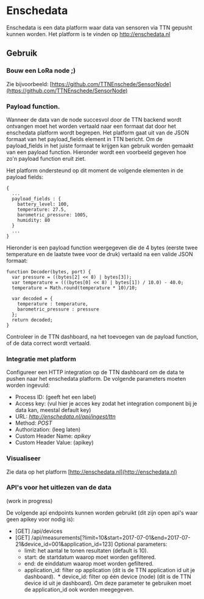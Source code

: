 # Enschedata

Enschedata is een data platform waar data van sensoren via TTN gepusht kunnen worden. Het platform is te vinden op http://enschedata.nl

## Gebruik

### Bouw een LoRa node  ;)
Zie bijvoorbeeld: [https://github.com/TTNEnschede/SensorNode](https://github.com/TTNEnschede/SensorNode)

### Payload function.
Wanneer de data van de node succesvol door de TTN backend wordt ontvangen moet het worden vertaald naar een formaat dat door het enschedata platform wordt begrepen. Het platform gaat uit van de JSON formaat van het payload_fields element in TTN bericht. Om de payload_fields in het juiste formaat te krijgen kan gebruik worden gemaakt van een payload function. Hieronder wordt een voorbeeld gegeven hoe zo'n payload function eruit ziet.

Het platform ondersteund op dit moment de volgende elementen in de payload fields:

```
{
  ...
  payload_fields : {
    battery_level: 100,
    temperature: 27.5,
    barometric_pressure: 1005,
    humidity: 80
  }
  ...
}
```

Hieronder is een payload function weergegeven die de 4 bytes (eerste twee temperature en de laatste twee voor de druk) vertaald na een valide JSON formaat:

```
function Decoder(bytes, port) {
  var pressure = ((bytes[2] << 8) | bytes[3]);
  var temperature = (((bytes[0] << 8) | bytes[1]) / 10.0) - 40.0;
  temperature = Math.round(temperature * 10)/10;
  
  var decoded = {
    temperature : temperature,
    barometric_pressure : pressure
  };
  return decoded;
}
```
Controleer in de TTN dashboard, na het toevoegen van de payload function, of de data correct wordt vertaald.

### Integratie met platform

Configureer een HTTP integration op de TTN dashboard om de data te pushen naar het enschedata platform. De volgende parameters moeten worden ingevuld:

* Process ID: (geeft het een label)
* Access key: (vul hier je acces key zodat het integration component bij je data kan, meestal default key)
* URL: *http://enschedata.nl/api/ingest/ttn*
* Method: *POST*
* Authorization: (leeg laten)
* Custom Header Name: *apikey*
* Custom Header Value: (apikey)


### Visualiseer
Zie data op het platform [http://enschedata.nl](http://enschedata.nl)

### API's voor het uitlezen van de data
(work in progress)

De volgende api endpoints kunnen worden gebruikt (dit zijn open api's waar geen apikey voor nodig is):
* [GET] /api/devices
* [GET] /api/measurements[?limit=10&start=2017-07-01&end=2017-07-21&device_id=001&application_id=123]
Optional parameters:
  * limit: het aantal te tonen resultaten (default is 10).
  * start: de startdatum waarop moet worden gefiltered.
  * end: de einddatum waarop moet worden gefiltered.
  * application_id: filter op application (dit is de TTN application id uit je dashboard).
  * device_id: filter op één device (node) (dit is de TTN device id uit je dashboard). Om deze parameter te gebruiken moet de application_id ook worden meegegeven.

